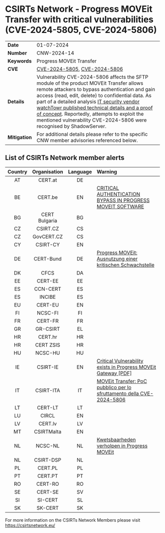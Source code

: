 # CSIRTs Network - Progress MOVEit Transfer with critical vulnerabilities (CVE-2024-5805, CVE-2024-5806)
|   |   |
|---|---|
| **Date** | 01-07-2024 |
| **Number** | CNW-2024-14 | 
| **Keywords** | Progress MOVEit Transfer | 
| **CVE** | [CVE-2024-5805](https://community.progress.com/s/article/MOVEit-Gateway-Critical-Security-Alert-Bulletin-June-2024-CVE-2024-5805), [CVE-2024-5806](https://community.progress.com/s/article/MOVEit-Transfer-Product-Security-Alert-Bulletin-June-2024-CVE-2024-5806) | 
| **Details** | Vulnerability CVE-2024-5806 affects the SFTP module of the product MOVEit Transfer allows remote attackers to bypass authentication and gain access (read, edit, delete) to confidential data. As part of a detailed analysis [IT security vendor watchTowr published technical details and a proof of concept](https://labs.watchtowr.com/auth-bypass-in-un-limited-scenarios-progress-moveit-transfer-cve-2024-5806/). Reportedly, attempts to exploit the mentioned vulnerability CVE-2024-5806 were recognised by ShadowServer. |
| **Mitigation** | For additional details please refer to the specific CNW member advisories referenced below. |

## List of CSIRTs Network member alerts

| Country | Organisation | Language | Warning |
| :-----: | :----------: | :------: | :------ | 
| AT | CERT.at | DE | |
| BE | CERT.be | EN | [CRITICAL AUTHENTICATION BYPASS IN PROGRESS MOVEIT SOFTWARE](https://cert.be/en/advisory/warning-critical-authentication-bypass-progress-moveit-software-patch-immediately) |
| BG | CERT Bulgaria | BG | |
| CZ | CSIRT.CZ | CS | |
| CZ | GovCERT.CZ | CS | |
| CY | CSIRT-CY | EN | |
| DE | CERT-Bund | DE | [Progress MOVEit: Ausnutzung einer kritischen Schwachstelle](https://www.bsi.bund.de/SharedDocs/Cybersicherheitswarnungen/DE/2024/2024-248937-1032.pdf?__blob=publicationFile&v=2) |
| DK | CFCS | DA | |
| EE | CERT-EE | EE | |
| ES | CCN-CERT | ES | |
| ES | INCIBE | ES | |
| EU | CERT-EU | EN | |
| FI | NCSC-FI | FI | |
| FR | CERT-FR | FR | |
| GR | GR-CSIRT | EL | |
| HR | CERT.hr | HR | |
| HR | CERT ZSIS | HR | |
| HU | NCSC-HU | HU | |
| IE | CSIRT-IE | EN | [Critical Vulnerability exists in Progress MOVEit Gateway [PDF]](https://www.ncsc.gov.ie/pdfs/Progress_MOVEit_Vulnerability_CVE_2024_5805.pdf) |
| IT | CSIRT-ITA | IT | [MOVEit Transfer: PoC pubblico per lo sfruttamento della CVE-2024-5806](https://www.csirt.gov.it/contenuti/moveit-transfer-poc-pubblico-per-lo-sfruttamento-della-cve-2024-5806-al02-240626-csirt-ita) |
| LT | CERT-LT | LT | |
| LU | CIRCL | EN | |
| LV | CERT.lv | LV | |
| MT | CSIRTMalta | EN | |
| NL | NCSC-NL | NL | [Kwetsbaarheden verholpen in Progress MOVEit](https://advisories.ncsc.nl/advisory?id=NCSC-2024-0267) |
| NL | CSIRT-DSP | NL | |
| PL | CERT.PL | PL | |
| PT | CERT.PT | PT | |
| RO | CERT-RO | RO | |
| SE | CERT-SE | SV | |
| SI | SI-CERT | SL | |
| SK | SK-CERT | SK | |

 

For more information on the CSIRTs Network Members please visit https://csirtsnetwork.eu/ 
